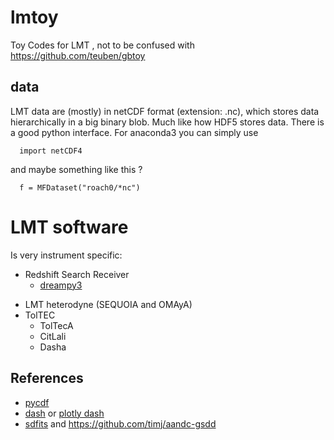 # lmtoy

Toy Codes for LMT , not to be confused with https://github.com/teuben/gbtoy


## data

LMT data are (mostly) in netCDF format (extension:  .nc), which stores data hierarchically in a big binary blob. Much like how HDF5 stores data.
There is a good python interface.  For anaconda3 you can simply use

      import netCDF4

and maybe something like this ?

      f = MFDataset("roach0/*nc")

# LMT software

Is very instrument specific:


* Redshift Search Receiver
  * [dreampy3](https://github.com/lmt-heterodyne/dreampy3)
- LMT heterodyne (SEQUOIA and OMAyA)
- TolTEC
  * TolTecA
  * CitLali
  * Dasha



## References

* [pycdf](http://pysclint.sourceforge.net/pycdf)
* [dash](https://dash.plotly.com/) or [plotly dash](https://plotly.com/dash/)
* [sdfits](https://fits.gsfc.nasa.gov/registry/sdfits.html) and https://github.com/timj/aandc-gsdd
